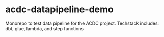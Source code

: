 # acdc-datapipeline-demo
Monorepo to test data pipeline for the ACDC project. Techstack includes: dbt, glue, lambda, and step functions
